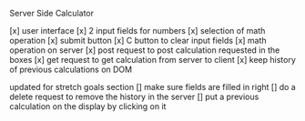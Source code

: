 Server Side Calculator

[x] user interface
    [x] 2 input fields for numbers
    [x] selection of math operation
    [x] submit button
    [x] C button to clear input fields
[x] math operation on server
[x] post request to post calculation requested in the boxes
[x] get request to get calculation from server to client
[x] keep history of previous calculations on DOM

updated for stretch goals section
[] make sure fields are filled in right
[] do a delete request to remove the history in the server
[] put a previous calculation on the display by clicking on it